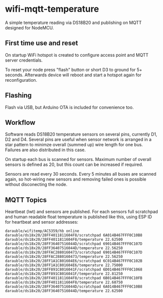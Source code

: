# wifi-mqtt-temperature
A simple temperature reading via DS18B20 and publishing on MQTT
designed for NodeMCU.

## First time use and reset
On startup WiFi hotspot is created to configure access point and
MQTT server credentials.

To reset your node press "flash" button or short D3 to ground for 5+
seconds. Afterwards device will reboot and start a hotspot again
for reconfiguration.

## Flashing
Flash via USB, but Arduino OTA is included for convenience too.

## Workflow
Software reads DS18B20 temperature sensors on several pins, currently
D1, D2 and D4. Several pins are useful when sensor network is arranged
in a star pattern to minimze overall (summed up) wire length for one
bus. Failures are also distributed in this case.

On startup each bus is scanned for sensors. Maximum number of overall
sensors is defined as 20, but this count can be increased if required.

Sensors are read every 30 seconds. Every 5 minutes all buses are
scanned again, so hot-wiring new sensors and removing failed ones
is possible without disconecting the node.

## MQTT Topics
Heartbeat (lwt) and sensors are published. For each sensors full
scratchpad and human readable float temperature is published like
this, using ESP ID for heartbeat and sensor addresses:

```
darauble/wifitemp/AC5359/hb online
darauble/ds18x20/28FF4011811604F8/scratchpad 6A014B467FFF0C10B8
darauble/ds18x20/28FF4011811604F8/temperature 22.62500
darauble/ds18x20/28FF36407516044D/scratchpad 69014B467FFF0C107D
darauble/ds18x20/28FF36407516044D/temperature 22.56250
darauble/ds18x20/28FFAC2880160473/scratchpad 69014B467FFF0C107D
darauble/ds18x20/28FFAC2880160473/temperature 22.56250
darauble/ds18x20/28FF1A1C801604E6/scratchpad 6C014B467FFF0C102B
darauble/ds18x20/28FF1A1C801604E6/temperature 22.75000
darauble/ds18x20/28FF891C8016041F/scratchpad 6D014B467FFF0C1068
darauble/ds18x20/28FF891C8016041F/temperature 22.81250
darauble/ds18x20/28FF4011811604F8/scratchpad 6B014B467FFF0C10FB
darauble/ds18x20/28FF4011811604F8/temperature 22.68750
darauble/ds18x20/28FF36407516044D/scratchpad 6A014B467FFF0C10B8
darauble/ds18x20/28FF36407516044D/temperature 22.62500
```
